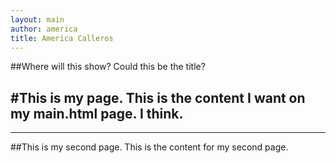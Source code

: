 ```yaml
---
layout: main
author: america
title: America Calleros
---
```

##Where will this show?
Could this be the title?

#This is my page.
This is the content I want on my main.html page. I think.
---
---
##This is my second page.
This is the content for my second page.
